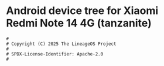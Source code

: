 # Android device tree for Xiaomi Redmi Note 14 4G (tanzanite)

```
#
# Copyright (C) 2025 The LineageOS Project
#
# SPDX-License-Identifier: Apache-2.0
#
```

